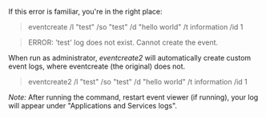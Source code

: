 If this error is familiar, you're in the right place:

> eventcreate /l "test" /so "test" /d "hello world" /t information /id 1

> ERROR: 'test' log does not exist. Cannot create the event.

When run as administrator, *eventcreate2* will automatically create custom event logs, where eventcreate (the original) does not.

> eventcreate2 /l "test" /so "test" /d "hello world" /t information /id 1

*Note:* After running the command, restart event viewer (if running), your log will appear under "Applications and Services logs".
